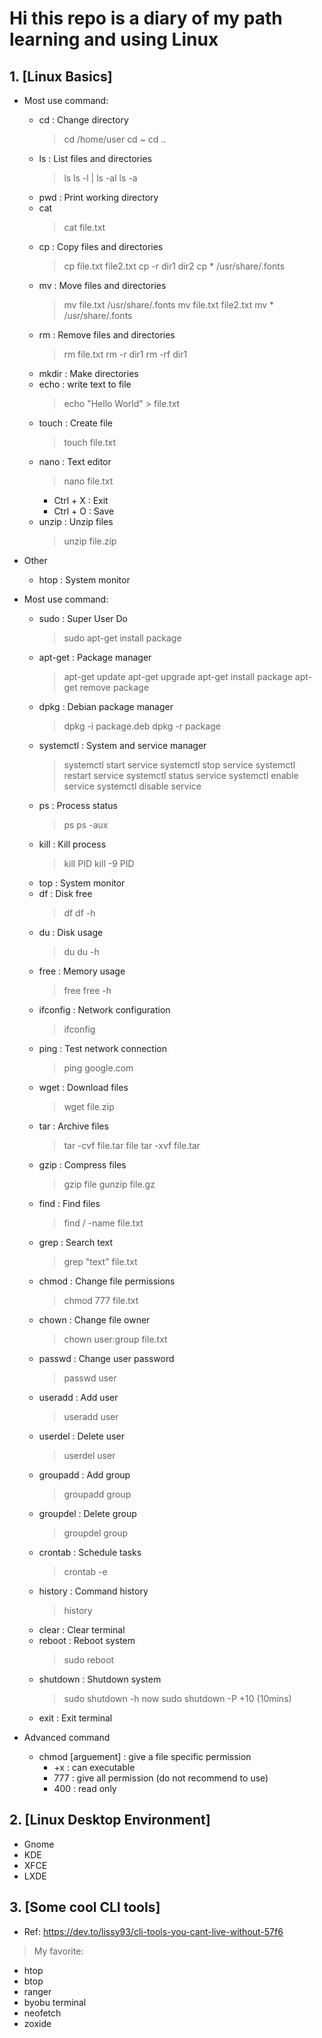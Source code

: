 # Hi this repo is a diary of my path learning and using Linux

## 1. [Linux Basics]

- Most use command:
  - cd : Change directory
    > cd /home/user
    > cd ~
    > cd ..
  - ls : List files and directories
    > ls
    > ls -l | ls -al
    > ls -a
  - pwd : Print working directory
  - cat
    > cat file.txt
  - cp : Copy files and directories
    > cp file.txt file2.txt
    > cp -r dir1 dir2
    > cp \* /usr/share/.fonts
  - mv : Move files and directories
    > mv file.txt /usr/share/.fonts
    > mv file.txt file2.txt
    > mv \* /usr/share/.fonts
  - rm : Remove files and directories
    > rm file.txt
    > rm -r dir1
    > rm -rf dir1
  - mkdir : Make directories
  - echo : write text to file
    > echo "Hello World" > file.txt
  - touch : Create file
    > touch file.txt
  - nano : Text editor
    > nano file.txt
    - Ctrl + X : Exit
    - Ctrl + O : Save
  - unzip : Unzip files
    > unzip file.zip
- Other

  - htop : System monitor

- Most use command:
  - sudo : Super User Do
    > sudo apt-get install package
  - apt-get : Package manager
    > apt-get update
    > apt-get upgrade
    > apt-get install package
    > apt-get remove package
  - dpkg : Debian package manager
    > dpkg -i package.deb
    > dpkg -r package
  - systemctl : System and service manager
    > systemctl start service
    > systemctl stop service
    > systemctl restart service
    > systemctl status service
    > systemctl enable service
    > systemctl disable service
  - ps : Process status
    > ps
    > ps -aux
  - kill : Kill process
    > kill PID
    > kill -9 PID
  - top : System monitor
  - df : Disk free
    > df
    > df -h
  - du : Disk usage
    > du
    > du -h
  - free : Memory usage
    > free
    > free -h
  - ifconfig : Network configuration
    > ifconfig
  - ping : Test network connection
    > ping google.com
  - wget : Download files
    > wget file.zip
  - tar : Archive files
    > tar -cvf file.tar file
    > tar -xvf file.tar
  - gzip : Compress files
    > gzip file
    > gunzip file.gz
  - find : Find files
    > find / -name file.txt
  - grep : Search text
    > grep "text" file.txt
  - chmod : Change file permissions
    > chmod 777 file.txt
  - chown : Change file owner
    > chown user:group file.txt
  - passwd : Change user password
    > passwd user
  - useradd : Add user
    > useradd user
  - userdel : Delete user
    > userdel user
  - groupadd : Add group
    > groupadd group
  - groupdel : Delete group
    > groupdel group
  - crontab : Schedule tasks
    > crontab -e
  - history : Command history
    > history
  - clear : Clear terminal
  - reboot : Reboot system
    > sudo reboot
  - shutdown : Shutdown system
    > sudo shutdown -h now
    > sudo shutdown -P +10 (10mins)
  - exit : Exit terminal

- Advanced command
  - chmod [arguement] : give a file specific permission
    - +x : can executable
    - 777 : give all permission (do not recommend to use)
    - 400 : read only

## 2. [Linux Desktop Environment]

- Gnome
- KDE
- XFCE
- LXDE

## 3. [Some cool CLI tools]
- Ref: https://dev.to/lissy93/cli-tools-you-cant-live-without-57f6
> My favorite:
- htop
- btop
- ranger
- byobu terminal
- neofetch
- zoxide

